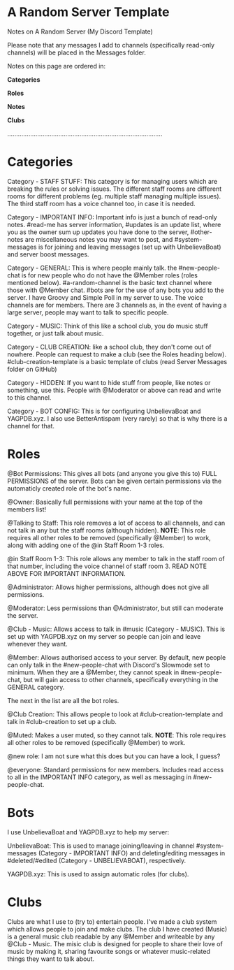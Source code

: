 # A Random Server Template
Notes on A Random Server (My Discord Template)

Please note that any messages I add to channels (specifically read-only channels) will be placed in the Messages folder.

Notes on this page are ordered in:

**Categories**

**Roles**

**Notes**

**Clubs**

........................................................................................


# Categories

Category - STAFF STUFF: This category is for managing users which are breaking the rules or solving issues. The different staff rooms are different rooms for different problems (eg. multiple staff managing multiple issues). The third staff room has a voice channel too, in case it is needed.

Category - IMPORTANT INFO: Important info is just a bunch of read-only notes. #read-me has server information, #updates is an update list, where you as the owner sum up updates you have done to the server, #other-notes are miscellaneous notes you may want to post, and #system-messages is for joining and leaving messages (set up with UnbelievaBoat) and server boost messages.

Category - GENERAL: This is where people mainly talk. the #new-people-chat is for new people who do not have the @Member roles (roles mentioned below). #a-random-channel is the basic text channel where those with @Member chat. #bots are for the use of any bots you add to the server. I have Groovy and Simple Poll in my server to use. The voice channels are for members. There are 3 channels as, in the event of having a large server, people may want to talk to specific people.

Category - MUSIC: Think of this like a school club, you do music stuff together, or just talk about music. 

Category - CLUB CREATION: like a school club, they don't come out of nowhere. People can request to make a club (see the Roles heading below). #club-creation-template is a basic template of clubs (read Server Messages folder on GitHub)

Category - HIDDEN: If you want to hide stuff from people, like notes or something, use this. People with @Moderator or above can read and write to this channel.

Category - BOT CONFIG: This is for configuring UnbelievaBoat and YAGPDB.xyz. I also use BetterAntispam (very rarely) so that is why there is a channel for that.



# Roles

@Bot Permissions: This gives all bots (and anyone you give this to) FULL PERMISSIONS of the server. Bots can be given certain permissions via the automaticly created role of the bot's name.

@Owner: Basically full permissions with your name at the top of the members list!

@Talking to Staff: This role removes a lot of access to all channels, and can not talk in any but the staff rooms (although hidden). 
**NOTE**: This role requires all other roles to be removed (specifically @Member) to work, along with adding one of the @in Staff Room 1-3 roles.

@in Staff Room 1-3: This role allows any member to talk in the staff room of that number, including the voice channel of staff room 3. READ NOTE ABOVE FOR IMPORTANT INFORMATION.

@Administrator: Allows higher permissions, although does not give all permissions.

@Moderator: Less permissions than @Administrator, but still can moderate the server.

@Club - Music: Allows access to talk in #music (Category - MUSIC). This is set up with YAGPDB.xyz on my server so people can join and leave whenever they want.

@Member: Allows authorised access to your server. By default, new people can only talk in the #new-people-chat with Discord's Slowmode set to minimum. When they are a @Member, they cannot speak in #new-people-chat, but will gain access to other channels, specifically everything in the GENERAL category.

The next in the list are all the bot roles.

@Club Creation: This allows people to look at #club-creation-template and talk in #club-creation to set up a club.

@Muted: Makes a user muted, so they cannot talk.
**NOTE**: This role requires all other roles to be removed (specifically @Member) to work.

@new role: I am not sure what this does but you can have a look, I guess?

@everyone: Standard permissions for new members. Includes read access to all in the IMPORTANT INFO category, as well as messaging in #new-people-chat.



# Bots
I use UnbelievaBoat and YAGPDB.xyz to help my server:

UnbelievaBoat: This is used to manage joining/leaving in channel #system-messages (Category - IMPORTANT INFO) and deleting/editing messages in #deleted/#edited (Category - UNBELIEVABOAT), respectively.
  
 YAGPDB.xyz: This is used to assign automatic roles (for clubs).



# Clubs

Clubs are what I use to (try to) entertain people. I've made a club system which allows people to join and make clubs. The club I have created (Music) is a general music club readable by any @Member and writeable by any @Club - Music. The misic club is designed for people to share their love of music by making it, sharing favourite songs or whatever music-related things they want to talk about.
